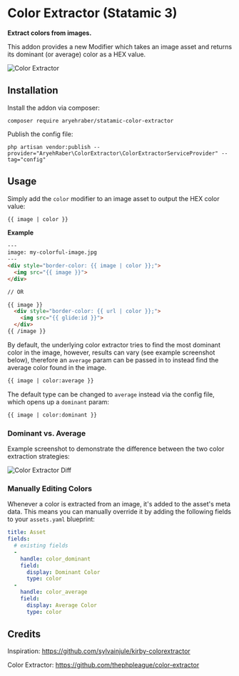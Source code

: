 # Color Extractor (Statamic 3)

**Extract colors from images.**

This addon provides a new Modifier which takes an image asset and returns its dominant (or average) color as a HEX value.

![Color Extractor](https://user-images.githubusercontent.com/5065331/79727966-7b8e3a00-82ed-11ea-870a-8a5f4e0d05e8.jpg)

## Installation

Install the addon via composer:

```
composer require aryehraber/statamic-color-extractor
```

Publish the config file:

```
php artisan vendor:publish --provider="AryehRaber\ColorExtractor\ColorExtractorServiceProvider" --tag="config"
```

## Usage

Simply add the `color` modifier to an image asset to output the HEX color value:

```html
{{ image | color }}
```

**Example**

```html
---
image: my-colorful-image.jpg
---
<div style="border-color: {{ image | color }};">
  <img src="{{ image }}">
</div>

// OR

{{ image }}
  <div style="border-color: {{ url | color }};">
    <img src="{{ glide:id }}">
  </div>
{{ /image }}
```

By default, the underlying color extractor tries to find the most dominant color in the image, however, results can vary (see example screenshot below), therefore an `average` param can be passed in to instead find the average color found in the image.

```html
{{ image | color:average }}
```

The default type can be changed to `average` instead via the config file, which opens up a `dominant` param:

```html
{{ image | color:dominant }}
```

### Dominant vs. Average

Example screenshot to demonstrate the difference between the two color extraction strategies:

![Color Extractor Diff](https://user-images.githubusercontent.com/5065331/79736664-75eb2100-82fa-11ea-92df-be734e426a56.jpg)

### Manually Editing Colors

Whenever a color is extracted from an image, it's added to the asset's meta data. This means you can manually override it by adding the following fields to your `assets.yaml` blueprint:

```yaml
title: Asset
fields:
  # existing fields
  -
    handle: color_dominant
    field:
      display: Dominant Color
      type: color
  -
    handle: color_average
    field:
      display: Average Color
      type: color
```

## Credits

Inspiration: https://github.com/sylvainjule/kirby-colorextractor

Color Extractor: https://github.com/thephpleague/color-extractor

